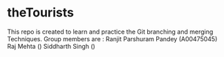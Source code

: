 # theTourists 

This repo is created to learn and practice the Git branching and merging Techniques.
Group members are : 
    Ranjit Parshuram Pandey (A00475045)
    Raj Mehta ()
    Siddharth Singh ()
